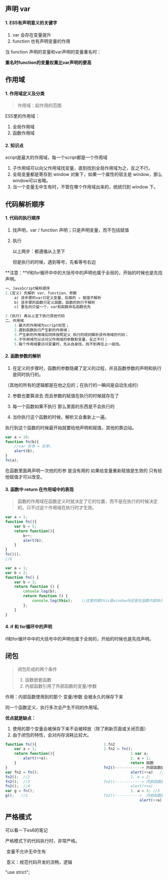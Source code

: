 ## 声明 var

#### 1. ES5有声明意义的关键字

1. var 会存在变量提升
2. function 也有声明变量的作用

当 function 声明的变量和var声明的变量重名时：

**重名时function的变量权重比var声明的要高**



## 作用域

#### 1. 作用域定义及分类

> 作用域：起作用的范围

ES5里的作用域：

1. 全局作用域
2. 函数作用域



#### 2. 知识点

script是最大的作用域，每一个script都是一个作用域

1. 子作用域可以向父作用域找变量，直到找到全局作用域为之，反之不行。
2. 全局变量都是寄存到 window 对象下，如果一个属性的宿主是 window，那么window可以省略。
3. 当一个变量无中生有时，不管在哪个作用域出来的，统统归到 window 下。





## 代码解析顺序

#### 1. 代码的执行顺序

1. 找声明，var / function 声明；只是声明变量，而不包括赋值

2. 执行

   以上两步：都遵循从上至下

   但是执行的时候，遇到等号，先看等号右边
   
   

**注意：**if和for循环中中的大括号中的声明也属于全局的，开始的时候也是先找声明。



```js
一、JavaScript解析顺序
1.(定义) 先解析 var、function、参数
	a) 该步骤的var只定义变量，后面的 = 赋值不解析
	b) 该步骤的函数只定义函数，函数的执行不解析
    c) 重名的只留一个，var和函数命名函数优先

2.(执行) 再从上至下执行其他代码
二、作用域
	1.最大的作用域为script标签；
    2.遇到函数执行产生新的作用域；
    3.产生新的作用域后同样按照定义-执行的规则解析该作用域的代码；
	4.子作用域可以访问父作用域的参数和变量，反之不行；
    5.每个作用域要访问变量时，先从自身找，找不到再往上一级找。
```



#### 2. 函数参数的解析

1. 在定义的步骤时，函数的参数隐藏了定义的过程，并且函数参数的声明和执行是同时执行的。

（其他的所有的逻辑都是在他之后的；在执行的一瞬间是自动生成的）

2. 参数也要算进去 而且参数的赋值在执行的时候就存在了

3. 每一个函数如果不执行 那么里面的东西是不会执行的

4. 当你执行这个函数的时候，解析又会重新上一遍。



执行到这个函数的时候最开始就要给他声明和赋值，其他的靠边站。

```js
var a = 10;
function fn(b){
  	//var 形参 = 实参;
  	alert(b);
}
fn(a);
```

在函数里面再声明一次他的形参 是没有用的 如果给变量重新赋值是生效的 只有给他赋值才可以改变。



#### 3. 函数中 return 在作用域中的表现

> 函数的作用域在函数定义时就决定了它的位置，而不是在执行的时候决定的。只不过这个作用域在执行时才生效。



```js
var a = 1;
function fn(){
  	var b = 5;
  	return function(){
    	b++;
      	alert(b);
  	}
}
fn()();
//6
```



```js
var a = 1;
var b = 2;
function fn() {
    var b = 3;
    return function () {
        console.log(b);
        return function () {
            console.log(this);    //这里的额this是window吗还是在函数内部执行是其他的呢
        };
    }
}
```



#### 4. if 和 for循环中的声明

if和for循环中中的大括号中的声明也属于全局的，开始的时候也是先找声明。





## 闭包

> 闭包形成的两个条件
>
> 1. 函数嵌套函数
> 2. 内部函数引用了外部函数的变量/参数

作用：内部函数使用到的那个  变量/参数  会被永久的保存下来

同一个函数定义，执行多次会产生不同的作用域。



**优点就是缺点：**

1. 使用的那个变量会被保存下来不会被释放（除了刷新页面或关闭页面）
2. 由于闭包的特性，会对内存消耗比较大。



```js
function fn(){								1.fn2
  	var a = 1;								2.fn2 = fn();
  	return function(){									1.var a;
  		alert(++a);  									2. a = 1;
  	}													return 函数
}											fn2()------------> 内部函数执行
var fn2 = fn();											alert(++a)   //2
fn2();  //2												1. a = 2;	
fn2();  //3									fn2()------------> 内部函数执行
fn2();  //4												alert(++a)
var g = fn();											1. a = 3; //3
g();   //2									fn2()----------->  内部函数执行
															alert(++a)  //4 
```





## 严格模式

可以看一下es6的笔记

严格模式下的代码执行时，非常严格。

​	变量不允许无中生有

​	意义：规范代码开发的流畅，逻辑

"use strict";


